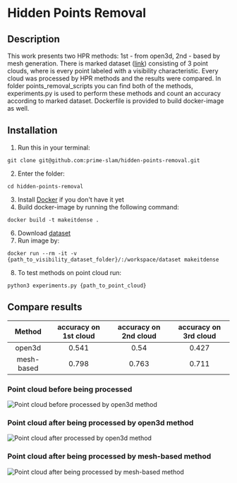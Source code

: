 # Hidden Points Removal #
## Description ##
This work presents two HPR methods: 1st - from open3d, 2nd - based by mesh generation. There is marked dataset 
([link](https://visibility.labri.fr/)) consisting of 3 point clouds, where is every point labeled with a 
visibility characteristic. Every cloud was processed by HPR methods and the results were compared. In folder 
points_removal_scripts you can find both of the methods, experiments.py is used to perform these methods and count an
accuracy according to marked dataset. Dockerfile is provided to build docker-image as well.
## Installation ##
1. Run this in your terminal:
```
git clone git@github.com:prime-slam/hidden-points-removal.git
```
2. Enter the folder:
```
cd hidden-points-removal
```
3. Install [Docker](https://www.docker.com) if you don't have it yet 
4. Build docker-image by running the following command:
```
docker build -t makeitdense .
```
6. Download [dataset](https://visibility.labri.fr/)
7. Run image by:
```
docker run --rm -it -v {path_to_visibility_dataset_folder}/:/workspace/dataset makeitdense
```
8. To test methods on point cloud run:
```
python3 experiments.py {path_to_point_cloud}
```
## Compare results ##
|   Method   | accuracy on 1st cloud | accuracy on 2nd cloud | accuracy on 3rd cloud |
|:----------:|:---------------------:|:---------------------:|:---------------------:|
|   open3d   |         0.541         |         0.54          |         0.427         |
| mesh-based |         0.798         |         0.763         |         0.711         |

### Point cloud before being processed ###
![Point cloud before processed by open3d method](https://user-images.githubusercontent.com/114094098/256540538-993d263f-2b83-458c-9ec3-e6ddc784c32f.png)

### Point cloud after being processed by open3d method ###
![Point cloud after processed by open3d method](https://user-images.githubusercontent.com/114094098/256540570-9c211eba-a040-4e4c-897a-06b5de0020f0.png)

### Point cloud after being processed by mesh-based method ###
![Point cloud after being processed by mesh-based method](https://user-images.githubusercontent.com/114094098/256540695-c142a14b-00c7-46cc-a5c6-0fbd46eeeb0e.png)